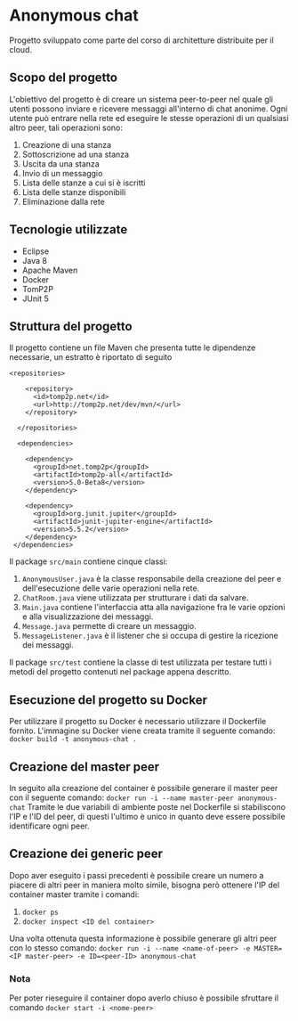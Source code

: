 # Anonymous chat
Progetto sviluppato come parte del corso di architetture distribuite per il cloud.

## Scopo del progetto
L'obiettivo del progetto è di creare un sistema peer-to-peer nel quale gli utenti possono inviare e ricevere messaggi all'interno di chat anonime. Ogni utente può entrare nella rete ed eseguire le stesse operazioni di un qualsiasi altro peer, tali operazioni sono:
1. Creazione di una stanza
2. Sottoscrizione ad una stanza
3. Uscita da una stanza
4. Invio di un messaggio
5. Lista delle stanze a cui si è iscritti
6. Lista delle stanze disponibili
7. Eliminazione dalla rete

## Tecnologie utilizzate
- Eclipse
- Java 8
- Apache Maven
- Docker
- TomP2P
- JUnit 5

## Struttura del progetto
Il progetto contiene un file Maven che presenta tutte le dipendenze necessarie, un estratto è riportato di seguito

```
<repositories>
  
	<repository>
	  <id>tomp2p.net</id>
	  <url>http://tomp2p.net/dev/mvn/</url>
	</repository>
	
  </repositories>
  
  <dependencies>

	<dependency>
	  <groupId>net.tomp2p</groupId>
	  <artifactId>tomp2p-all</artifactId>
	  <version>5.0-Beta8</version>
	</dependency>

	<dependency>
	  <groupId>org.junit.jupiter</groupId>
	  <artifactId>junit-jupiter-engine</artifactId>
   	  <version>5.5.2</version>
	</dependency>
 </dependencies>
 ```
 
 Il package `src/main` contiene cinque classi:
 1. `AnonymousUser.java` è la classe responsabile della creazione del peer e dell'esecuzione delle varie operazioni nella rete.
 2. `ChatRoom.java` viene utilizzata per strutturare i dati da salvare.
 3. `Main.java` contiene l'interfaccia atta alla navigazione fra le varie opzioni e alla visualizzazione dei messaggi.
 4. `Message.java` permette di creare un messaggio.
 5. `MessageListener.java` è il listener che si occupa di gestire la ricezione dei messaggi.
 
 Il package `src/test` contiene la classe di test utilizzata per testare tutti i metodi del progetto contenuti nel package appena descritto.
 
 ## Esecuzione del progetto su Docker
 
 Per utilizzare il progetto su Docker è necessario utilizzare il Dockerfile fornito. L'immagine su Docker viene creata tramite il seguente comando:
 `docker build -t anonymous-chat .`
 
 ## Creazione del master peer
 
 In seguito alla creazione del container è possibile generare il master peer con il seguente comando:
 `docker run -i --name master-peer anonymous-chat`
 Tramite le due variabili di ambiente poste nel Dockerfile si stabiliscono l'IP e l'ID del peer, di questi l'ultimo è unico in quanto deve essere possibile identificare ogni peer.
 
 ## Creazione dei generic peer
 
 Dopo aver eseguito i passi precedenti è possibile creare un numero a piacere di altri peer in maniera molto simile, bisogna però ottenere l'IP del container master tramite i   comandi:
 1. `docker ps`
 2. `docker inspect <ID del container>`
 
 Una volta ottenuta questa informazione è possibile generare gli altri peer con lo stesso comando:
 `docker run -i --name <name-of-peer> -e MASTER=<IP master-peer> -e ID=<peer-ID> anonymous-chat`
 
 ### Nota
 Per poter rieseguire il container dopo averlo chiuso è possibile sfruttare il comando
 `docker start -i <nome-peer>`
